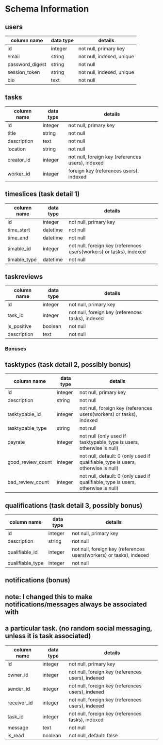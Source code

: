 # Schema Information

## users
column name     | data type | details
----------------|-----------|-----------------------
id              | integer   | not null, primary key
email           | string    | not null, indexed, unique
password_digest | string    | not null
session_token   | string    | not null, indexed, unique
bio             | text      | not null

## tasks
column name   | data type | details
--------------|-----------|-----------------------
id            | integer   | not null, primary key
title         | string    | not null
description   | text      | not null
location      | string    | not null
creator_id    | integer   | not null, foreign key (references users), indexed
worker_id     | integer   | foreign key (references users), indexed

## timeslices (task detail 1)
column name   | data type | details
--------------|-----------|-----------------------
id            | integer   | not null, primary key
time_start    | datetime  | not null
time_end      | datetime  | not null
timable_id    | integer   | not null, foreign key (references users(workers) or tasks), indexed
timable_type  | datetime  | not null

## taskreviews
column name | data type | details
------------|-----------|-----------------------
id          | integer   | not null, primary key
task_id     | integer   | not null, foreign key (references tasks), indexed
is_positive | boolean   | not null
description | text      | not null

### Bonuses
## tasktypes (task detail 2, possibly bonus)
column name       | data type | details
------------------|-----------|-----------------------
id                | integer   | not null, primary key
description       | string    | not null
tasktypable_id    | integer   | not null, foreign key (references users(workers) or tasks), indexed
tasktypable_type  | string    | not null
payrate           | integer   | not null (only used if tasktypable_type is users, otherwise is null)
good_review_count | integer   | not null, default: 0 (only used if qualifiable_type is users, otherwise is null)
bad_review_count  | integer   | not null, default: 0 (only used if qualifiable_type is users, otherwise is null)

## qualifications (task detail 3, possibly bonus)
column name       | data type | details
------------------|-----------|-----------------------
id                | integer   | not null, primary key
description       | string    | not null
qualifiable_id    | integer   | not null, foreign key (references users(workers) or tasks), indexed
qualifiable_type  | integer   | not null


## notifications (bonus)
## note: I changed this to make notifications/messages always be associated with
## a particular task. (no random social messaging, unless it is task associated)
column name | data type | details
------------|-----------|-----------------------
id          | integer   | not null, primary key
owner_id    | integer   | not null, foreign key (references users), indexed
sender_id   | integer   | not null, foreign key (references users), indexed
receiver_id | integer   | not null, foreign key (references users), indexed
task_id     | integer   | not null, foreign key (references tasks), indexed
message     | text      | not null
is_read     | boolean   | not null, default: false
